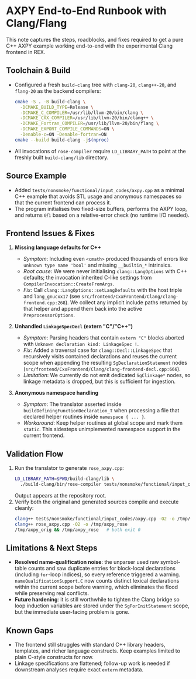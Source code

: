 # AXPY End-to-End Runbook with Clang/Flang

This note captures the steps, roadblocks, and fixes required to get a pure C++
AXPY example working end-to-end with the experimental Clang frontend in REX.

## Toolchain & Build

- Configured a fresh `build-clang` tree with `clang-20`, `clang++-20`, and
  `flang-20` as the backend compilers:
  ```sh
  cmake -S . -B build-clang \
    -DCMAKE_BUILD_TYPE=Release \
    -DCMAKE_C_COMPILER=/usr/lib/llvm-20/bin/clang \
    -DCMAKE_CXX_COMPILER=/usr/lib/llvm-20/bin/clang++ \
    -DCMAKE_Fortran_COMPILER=/usr/lib/llvm-20/bin/flang \
    -DCMAKE_EXPORT_COMPILE_COMMANDS=ON \
    -Denable-c=ON -Denable-fortran=ON
  cmake --build build-clang -j$(nproc)
  ```
- All invocations of `rose-compiler` require `LD_LIBRARY_PATH` to point at the
  freshly built `build-clang/lib` directory.

## Source Example

- Added `tests/nonsmoke/functional/input_codes/axpy.cpp` as a minimal C++
  example that avoids STL usage and anonymous namespaces so that the current
  frontend can process it.
- The program initialises two fixed-size buffers, performs the AXPY loop, and
  returns `0`/`1` based on a relative-error check (no runtime I/O needed).

## Frontend Issues & Fixes

1. **Missing language defaults for C++**  
   - *Symptom*: Including even `<cmath>` produced thousands of errors like
     `unknown type name 'bool'` and missing `__builtin_*` intrinsics.  
   - *Root cause*: We were never initialising `clang::LangOptions` with C++
     defaults; the invocation inherited C-like settings from
     `CompilerInvocation::CreateFromArgs`.  
   - *Fix*: Call `clang::LangOptions::setLangDefaults` with the host triple and
     `lang_gnucxx17` (see `src/frontend/CxxFrontend/Clang/clang-frontend.cpp:268`).
     We collect any implicit include paths returned by that helper and append
     them back into the active `PreprocessorOptions`.

2. **Unhandled `LinkageSpecDecl` (extern "C"/"C++")**  
   - *Symptom*: Parsing headers that contain `extern "C"` blocks aborted with
     `Unknown declaration kind: LinkageSpec !`.  
   - *Fix*: Added a traversal case for `clang::Decl::LinkageSpec` that recursively
     visits contained declarations and reuses the current scope when appending
     the resulting `SgDeclarationStatement` nodes
     (`src/frontend/CxxFrontend/Clang/clang-frontend-decl.cpp:666`).
   - *Limitation*: We currently do not emit dedicated `SgClinkage*` nodes, so
     linkage metadata is dropped, but this is sufficient for ingestion.

3. **Anonymous namespace handling**  
   - *Symptom*: The translator asserted inside
     `buildDefiningFunctionDeclaration_T` when processing a file that declared
     helper routines inside `namespace { ... }`.  
   - *Workaround*: Keep helper routines at global scope and mark them `static`.
     This sidesteps unimplemented namespace support in the current frontend.

## Validation Flow

1. Run the translator to generate `rose_axpy.cpp`:
   ```sh
   LD_LIBRARY_PATH=$PWD/build-clang/lib \
     ./build-clang/bin/rose-compiler tests/nonsmoke/functional/input_codes/axpy.cpp
   ```
   Output appears at the repository root.
2. Verify both the original and generated sources compile and execute cleanly:
   ```sh
   clang++ tests/nonsmoke/functional/input_codes/axpy.cpp -O2 -o /tmp/axpy_orig
   clang++ rose_axpy.cpp -O2 -o /tmp/axpy_rose
   /tmp/axpy_orig && /tmp/axpy_rose   # both exit 0
   ```

## Limitations & Next Steps

- **Resolved name-qualification noise**: the unparser used raw symbol-table counts and saw duplicate entries for block-local declarations (including `for`-loop indices), so every reference triggered a warning. `nameQualificationSupport.C` now counts distinct lexical declarations within the current scope before warning, which eliminates the flood while preserving real conflicts.
- **Future hardening**: it is still worthwhile to tighten the Clang bridge so loop induction variables are stored under the `SgForInitStatement` scope, but the immediate user-facing problem is gone.

## Known Gaps

- The frontend still struggles with standard C++ library headers, templates,
  and richer language constructs. Keep examples limited to plain C-style
  constructs for now.
- Linkage specifications are flattened; follow-up work is needed if downstream
  analyses require exact `extern` metadata.
